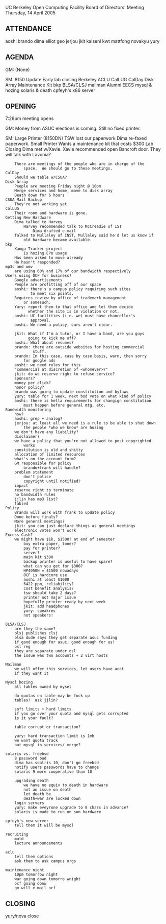 UC Berkeley Open Computing Facility
Board of Directors' Meeting
Thursday, 14 April 2005

ATTENDANCE
------------------------------
aoshi
brando
dima
elliot
geo
jerjou
jkit
kaisenl
kwt
mattfong
novakyu
yury

AGENDA
------------------------------
GM:
    (None)

SM:
    8150 Update
    Early lab closing
    Berkeley ACLU
    CalLUG
    CalDay
    Disk Array
    Maintenance Kit
    bkp
    BLSA/CLSJ
    mailman
    Alumni EECS
    mysql & hozing
    solaris & death
    cpfeyh's x86 server

OPENING
------------------------------
7:26pm meeting opens

GM:
    Money from ASUC elections is coming.
    Still no fixed printer. 

SM:
    Large Printer (8150DN)
        TSW lost our paperwork
        Dima re-faxed paperwork.
    Small Printer
        Wants a maintenance kit that costs $300
    Lab Closing
        Dima met w/Xavie.
            Xavie recommended open Bancroft door.
            They will talk with Lavonia?

        There are meetings of the people who are in charge of the
            space.  We should go to these meetings.
    CalDay
        Should we table w/CSUA?
    Disk Array
        People are meeting Friday night @ 10pm
        Merge services and home, move to disk array
        Death down for 6 hours
    CSUA Mail Backup
        They're not working yet.
    CalLUG
        Their room and hardware is gone.
    Getting New Hardware
        Dima talked to Harvey
            Harvey recommended talk to McCreadie of IST
                Dima drafted e-mail
        Talked to Mullaley of INST, Mullaley said he'd let us know if
            old hardware became available.
    bkp
        Xanga Tracker project
            Is hozing CPU usage
        Has been asked to move already
        He hasn't responded?
    mp3s and wmv
        are using 60% and 17% of our bandwidth respectively
    Users using OCF for business?
        Google advertisements
        People are profitting off of our space
        aoshi: there's a campus policy requiring such sites
               to meet six points.
        Requires review by office of trademark management
            or somesuch.
        Yury: report them to that office and let them decide
              whether the site is in violation or not.
        aoshi: UC facilities (i.e. we) must have chancellor's
               approval. 
        aoshi: We need a policy, ours aren't clear.

        jkit: What if I'm a tutor, or I have a band, are you guys
              going to kick me off?
        aoshi: What about resumes?
        brando: there are outside websites for hosting commercial
                stuff.
        brando: In this case, case by case basis, warn, then sorry
            for google ads
        aoshi: we need rules for this
        "commercial at discretion of <whomever>?"
        jkit: do we reserve right to refuse service?
        sponsors?
        money per click?
        honor policy?
        brando was going to update constitution and bylaws
        yury: table for 1 week, next bod vote on what kind of policy
        aoshi: there is hella requirements for changign constitution
            must happen before general mtg, etc.
    Bandwidth monitoring
        how?
        aoshi: grep + analog?
        jerjou: at least all we need is a rule to be able to shut down
            the people *who we know* are hozing
        we don't have any liability?
        disclaimer?
        we have a policy that you're not allowed to post copyrighted
            works
        constitution is old and shitty
        allocation of limited resources
        what's on the account form?
        GM responsible for policy
            brando+frank will handle?
        problem statement
            don't police
            copyright until notified?
        impact
        reserve right to terminate
        no bandwidth rules
        jjlin has mp3 list?
        tabled
    Policy
        Brando will work with frank to update policy
        Done before finals?
        More general meetings?
        jkit: you can just declare things as general meetings
        electronic votes won't work
    Excess Cash?
        we might have $1k, $1500? at end of semester
            buy extra paper, toner?
            pay for printer?
            server?
            main kit $300 
            backup printer is useful to have spare?
            what can you get for $300?
            HP4050N = $1500 nowadays
            OCF is hardcore use
            aoshi at least $1000
            6422 ppm, reliability?
            cost benefit analysis?
            tsw should take 2 days?
            printer not major issue
            hopefully printer ready by next week
            jkit: add headphones
            yury: speakres
            not speakers!
   
    BLSA/CLSJ
        are they the same?
        blsj publishes clsj
        blsa dude says they get separate asuc funding
        if good enough for asuc, good enough for us!
        osl reg
        they are separate under osl
        the issue was two accounts + 2 virt hosts

    Mailman
        we will offer this services, let users have acct
        if they want it

    Mysql hozing
        all tables owned by mysel

        do quotas on table may be fuck up
        tables?  ask jjlin?

        soft limits + hard limits
        if you go over your quota and mysql gets corrupted
        is it your fault?

        table corrupt or transaction?

        yury: hard transaction limit is 1mb
        we want quota track
        put mysql in services/ merge?

    solaris vs. freebsd
        8 password bad
        dima has soalris 10, don't go freebsd
        notify users passwords have to change
        solaris 9 more cooperative than 10

        upgrading death
            we have no equiv to death in hardware
            not an issue on death
            let death be
            death+war are locked down        
        login servers
        yury: make eveyrone upgrade to 8 chars in advance?
        solaris is made to run on sun hardware

    cpfeyh's new server
        tell them it will be mysql

    recruiting
        motd
        lecture announcements

    aclu 
        tell them options
        ask them to ask campus orgs

    maintenance night
        10pm tomorrow night
        war going down tomorro wnight
        ocf going donw
        gm will e-mail ocf

CLOSING
------------------------------
yury/nova close



            


